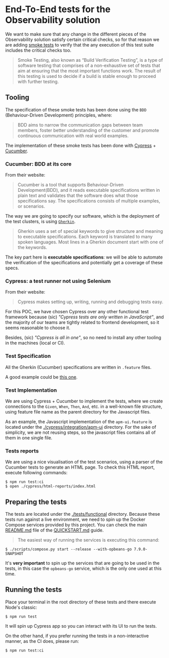 # End-To-End tests for the Observability solution

We want to make sure that any change in the different pieces of the Observability solution satisfy certain critical checks,
so for that reason we are adding [smoke tests](http://softwaretestingfundamentals.com/smoke-testing/) to verify that the any execution of this test suite includes the critical checks too.

>Smoke Testing, also known as “Build Verification Testing”, is a type of software testing that comprises of a non-exhaustive set of tests that aim at ensuring that the most important functions work. The result of this testing is used to decide if a build is stable enough to proceed with further testing.

## Tooling

The specification of these smoke tests has been done using the `BDD` (Behaviour-Driven Development) principles, where:

>BDD aims to narrow the communication gaps between team members, foster better understanding of the customer and promote continuous communication with real world examples.

The implementation of these smoke tests has been done with [Cypress](https://www.cypress.io/) + [Cucumber](https://cucumber.io/).

### Cucumber: BDD at its core

From their website:

>Cucumber is a tool that supports Behaviour-Driven Development(BDD), and it reads executable specifications written in plain text and validates that the software does what those specifications say. The specifications consists of multiple examples, or scenarios.

The way we are going to specify our software, which is the deployment of the test clusters, is using [`Gherkin`](https://cucumber.io/docs/gherkin/reference/).

>Gherkin uses a set of special keywords to give structure and meaning to executable specifications. Each keyword is translated to many spoken languages. Most lines in a Gherkin document start with one of the keywords.

The key part here is **executable specifications**: we will be able to automate the verification of the specifications and potentially get a coverage of these specs.

### Cypress: a test runner not using Selenium

From their website:

>Cypress makes setting up, writing, running and debugging tests easy.

For this POC, we have chosen Cypress over any other functional test framework because (sic) _"Cypress tests are only written in JavaScript"_, and the majority of our teams are tightly related to frontend development, so it seems reasonable to choose it.

Besides, (sic) _"Cypress is all in one"_, so no need to install any other tooling in the machines (local or CI).

### Test Specification

All the Gherkin (Cucumber) specifications are written in `.feature` files.

A good example could be [this one](./cypress/integration/apm-ui.feature).

### Test Implementation

We are using Cypress + Cucumber to implement the tests, where we create connections to the `Given`, `When`, `Then`, `And`, etc. in a well-known file structure, using feature file name as the parent directory for the Javascript files.

As an example, the Javascript implementation of the `apm-ui.feature` is located under the [./cypress/integration/apm-ui](./cypress/integration/apm-ui) directory. For the sake of simplicity, we are not reusing steps, so the javascript files contains all of them in one single file.

### Tests reports

We are using a nice visualisation of the test scenarios, using a parser of the Cucumber tests to generate an HTML page. To check this HTML report, execute following commands:

```shell
$ npm run test:ci
$ open ./cypress/html-reports/index.html
```

## Preparing the tests

The tests are located under the [./tests/functional](./tests/functional) directory. Because these tests run against a live environment, we need to spin up the Docker Compose services provided by this project. You can check the main [README.md](../../README.md) file of the [QUICKSTART.md](../../QUICKSTART.md) guide.

>The easiest way of running the services is executing this command:

```shell
$ ./scripts/compose.py start --release --with-opbeans-go 7.9.0-SNAPSHOT
```

It's **very important** to spin up the services that are going to be used in the tests, in this case the `opbeans-go` service, which is the only one used at this time.

## Running the tests

Place your terminal in the root directory of these tests and there execute Node's classic:

```shell
$ npm run test
```

It will spin up Cypress app so you can interact with its UI to run the tests.

On the other hand, if you prefer running the tests in a non-interactive manner, as the CI does, please run:

```shell
$ npm run test:ci
```
